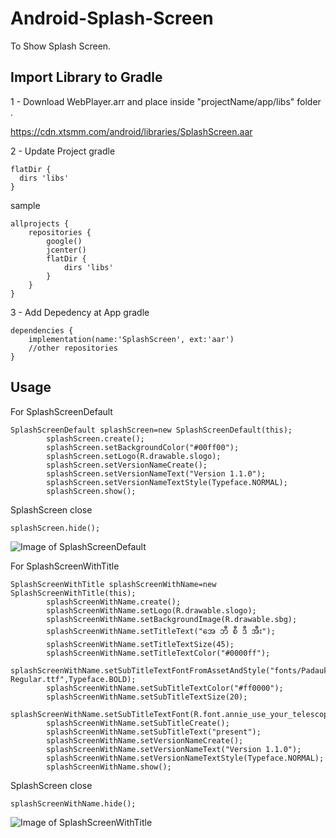 # Android-Splash-Screen
To Show Splash Screen.

## Import Library to Gradle

1 - Download WebPlayer.arr and place inside "projectName/app/libs" folder .

https://cdn.xtsmm.com/android/libraries/SplashScreen.aar

2 - Update Project gradle

```
flatDir {
  dirs 'libs'
}
```
sample 
```
allprojects {
    repositories {
        google()
        jcenter()
        flatDir {
            dirs 'libs'
        }
    }
}
```

3 - Add Depedency at App gradle

```
dependencies {
    implementation(name:'SplashScreen', ext:'aar')
    //other repositories
}
```

## Usage

For SplashScreenDefault
```
SplashScreenDefault splashScreen=new SplashScreenDefault(this);
        splashScreen.create();
        splashScreen.setBackgroundColor("#00ff00");
        splashScreen.setLogo(R.drawable.slogo);
        splashScreen.setVersionNameCreate();
        splashScreen.setVersionNameText("Version 1.1.0");
        splashScreen.setVersionNameTextStyle(Typeface.NORMAL);
        splashScreen.show();
```
SplashScreen close

```
splashScreen.hide();
```

![Image of SplashScreenDefault](https://cdn.xtsmm.com/android/images/1.jpg)

For SplashScreenWithTitle
```
SplashScreenWithTitle splashScreenWithName=new SplashScreenWithTitle(this);
        splashScreenWithName.create();
        splashScreenWithName.setLogo(R.drawable.slogo);
        splashScreenWithName.setBackgroundImage(R.drawable.sbg);
        splashScreenWithName.setTitleText("အေ ဘီ စီ ဒီ အီး");
        splashScreenWithName.setTitleTextSize(45);
        splashScreenWithName.setTitleTextColor("#0000ff");
        splashScreenWithName.setSubTitleTextFontFromAssetAndStyle("fonts/Padauk-Regular.ttf",Typeface.BOLD);
        splashScreenWithName.setSubTitleTextColor("#ff0000");
        splashScreenWithName.setSubTitleTextSize(20);
        splashScreenWithName.setSubTitleTextFont(R.font.annie_use_your_telescope);
        splashScreenWithName.setSubTitleCreate();
        splashScreenWithName.setSubTitleText("present");
        splashScreenWithName.setVersionNameCreate();
        splashScreenWithName.setVersionNameText("Version 1.1.0");
        splashScreenWithName.setVersionNameTextStyle(Typeface.NORMAL);
        splashScreenWithName.show();
```
SplashScreen close

```
splashScreenWithName.hide();
```

![Image of SplashScreenWithTitle](https://cdn.xtsmm.com/android/images/2.jpg)


